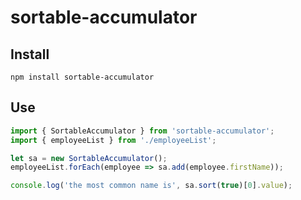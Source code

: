 # sortable-accumulator

## Install

`npm install sortable-accumulator`

## Use

```javascript
import { SortableAccumulator } from 'sortable-accumulator';
import { employeeList } from './employeeList';

let sa = new SortableAccumulator();
employeeList.forEach(employee => sa.add(employee.firstName));

console.log('the most common name is', sa.sort(true)[0].value);
```